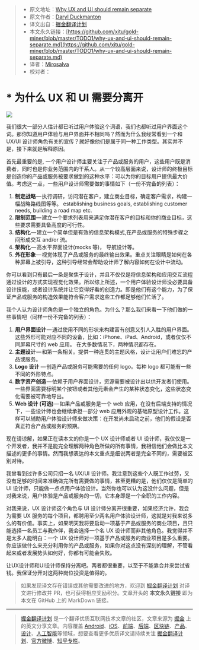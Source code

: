 > * 原文地址：[Why UX and UI should remain separate](https://uxdesign.cc/why-ux-and-ui-should-remain-separate-7d6e3addb46f)
> * 原文作者：[Daryl Duckmanton](https://uxdesign.cc/@daryl_60370)
> * 译文出自：[掘金翻译计划](https://github.com/xitu/gold-miner)
> * 本文永久链接：[https://github.com/xitu/gold-miner/blob/master/TODO1/why-ux-and-ui-should-remain-separate.md](https://github.com/xitu/gold-miner/blob/master/TODO1/why-ux-and-ui-should-remain-separate.md)
> * 译者：[Mirosalva](https://github.com/Mirosalva)
> * 校对者：

# * 为什么 UX 和 UI 需要分离开

![](https://cdn-images-1.medium.com/max/1000/1*hp-yfKsmzsj711iLbM8eEw.jpeg)

我们很大一部分人估计都已听过用户体验这个词语，我们也都听过用户界面这个词。那你知道用户体验与用户界面并不相同吗？然而为什么我经常看到一个和 UX/UI 设计师角色有关的宣传？就好像他们是属于同一种工作类型。其实并不是，接下来就是解释原因。

首先最重要的是, 一个用户设计师主要关注于产品或服务的用户，这些用户既是消费者，同时也是你业务范围内的干系人。从一个较高层面来说，设计师的终极目标是创造你的产品或服务被要求做到的这种水平：可以为你的目标用户提供最大价值。考虑这一点，一些用户设计师需要做的事情如下（一份不完备的列表）：

1.  **制定战略** — 执行调研，访问潜在客户，建立商业目标，确定客户需求，构建一幅战略路线图等等。 establishing business goals, establishing customer needs, building a road map etc.
2.  **限制范围** — 建立一个要求列表用来满足你潜在客户的目标和你的商业目标，这些要求需要具备高度的可行性。
3.  **结构化** — 建立一个简单但是有效的信息架构模式,在产品或服务的特殊步骤之间形成交互 and/or 流。 
4.  **架构化** — 高水平界面设计(mocks 等)， 导航设计等。
5.  **外在形象** — 视觉体现了产品或服务的最终输出效果。重点关注眼睛是如何在各种屏幕上被引导，这种引导经常会帮助设计师了解内容如何在设计中流动。

你可以看到只有最后一条是聚焦于设计，并且不仅仅是将信息架构和应用交互流程通过设计的方式实现视觉化效果。所以综上所述，一个用户体验设计师没必要具备设计技能，或者设计系统并让它变得好看的创造力。即是他们有这个能力，为了保证产品或服务的构造效果能符合客户需求这些工作都足够他们忙活了。

我个人认为设计师角色是一个独立的角色。为什么？那么我们来看一下他们做的一些事情吧（同样一份不完备的列表）：

1.  **用户界面设计** — 通过使用不同的形状来构建富有创意又引人入胜的用户界面。这些外形可能对应不同的设备，比如：iPhone、iPad、Android，或者仅仅不同屏幕尺寸的 web 应用。 在大多数情况下，两种情况都存在。
2.  **主题设计** — 和第一条相关。提供一种连贯的主题风格，设计让用户们难忘的产品或服务。 
3.  **Logo 设计** — 创造产品或服务可能需要的任何 logo。每种 logo 都可能有一些不同的外形特点。
4.  **数字资产创造** — 依赖于用户界面设计，资源需要被设计出以供开发者们使用。一些界面需要标明某个按钮或者其他元素会产生的某种状态变化，这些状态变化需要被可靠地导出。 
5.  **Web 设计 (可选)** — 如果产品或服务是一个 web 应用，在没有后端支持的情况下，一些设计师也会继续承担一部分 web 应用外观的基础原型设计工作。这样可以辅助用户体验设计师来做决策：在开发尚未启动之前，他们的假设是否真正符合产品或服务的预期。

现在请谅解，如果正在读本文的你是一个 UX 设计师或者 UI 设计师，我仅仅是一个开发者，我并不是能完全理解两种角色所做的所有事情，我相信他们会做比本文描述的更多的事情。然而我想表达的本文重点是细说两者是完全不同的，需要被区别对待。

我曾看到过许多公司只招一名 UX/UI 设计师。我注意到这些个人既工作过劳，又没有足够的时间来准确做完所有需要做的事情，甚至更糟的是，他们仅仅是简单的 UI 设计师，只能做一点点用户体验设计。当然你也可以认为这没什么问题，但是对我来说，用户体验是产品或服务的一切，它本身即是一个全职的工作内容。

对我来说，UX 设计师这个角色与 UI 设计师分离开很重要，如果经济允许，我会为需要 UX 服务的每个项目，都聘用至少两名用户体验设计师，这就是对我来说多么的有价值。事实上，如果明天我将要启动一项基于产品或服务的商业项目，且只能选择一名员工与我作伴，我会选择一个名 UX 设计师而非其他角色。我觉得并不是太多人能明白：一个 UX 设计师对一项基于产品或服务的商业项目是多么重要。你应该做什么来充分利用你的产品或服务，如果你对这点没有深刻的理解，不管看起来或者发展势头如何好，你都有可能会失败。

让UX设计师和UI设计师保持分离吧。两者都很重要，以至于不能靠合并来尝试省钱。我保证分开对这两种岗位投资是值得的。

> 如果发现译文存在错误或其他需要改进的地方，欢迎到 [掘金翻译计划](https://github.com/xitu/gold-miner) 对译文进行修改并 PR，也可获得相应奖励积分。文章开头的 **本文永久链接** 即为本文在 GitHub 上的 MarkDown 链接。

---

> [掘金翻译计划](https://github.com/xitu/gold-miner) 是一个翻译优质互联网技术文章的社区，文章来源为 [掘金](https://juejin.im) 上的英文分享文章。内容覆盖 [Android](https://github.com/xitu/gold-miner#android)、[iOS](https://github.com/xitu/gold-miner#ios)、[前端](https://github.com/xitu/gold-miner#前端)、[后端](https://github.com/xitu/gold-miner#后端)、[区块链](https://github.com/xitu/gold-miner#区块链)、[产品](https://github.com/xitu/gold-miner#产品)、[设计](https://github.com/xitu/gold-miner#设计)、[人工智能](https://github.com/xitu/gold-miner#人工智能)等领域，想要查看更多优质译文请持续关注 [掘金翻译计划](https://github.com/xitu/gold-miner)、[官方微博](http://weibo.com/juejinfanyi)、[知乎专栏](https://zhuanlan.zhihu.com/juejinfanyi)。
